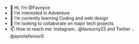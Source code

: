 - 👋 Hi, I’m @Favnyce
- 👀 I’m interested in Adventure
- 🌱 I’m currently learning Coding and web design
- 💞️ I’m looking to collaborate on major tech projects
- 📫 How to reach me: Instagram.. @favourny23 and Twitter .. @ayoolafavour5

<!---
Favnyce/Favnyce is a ✨ special ✨ repository because its `README.md` (this file) appears on your GitHub profile.
You can click the Preview link to take a look at your changes.
--->
